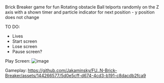 Brick Breaker game for fun
Rotating obstacle
Ball telports randomly on the Z axis with a shown timer and particle indicator for next position - y position does not change

TO DO:
- Lives
- Start screen
- Lose screen
- Pause screen?

Play Screen:
![image](https://github.com/Jakaminsky/FU..N-Brick-Breaker/assets/144266577/aa2f3f3f-2696-462a-8b07-9517ff771264)

Gameplay:
https://github.com/Jakaminsky/FU..N-Brick-Breaker/assets/144266577/5d0e5cff-d674-4cd3-b191-c8dacdb2fca9

